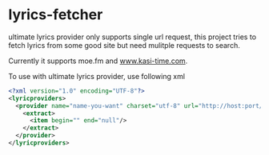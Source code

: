 lyrics-fetcher
====================================================
ultimate lyrics provider only supports single url request, this project tries to
fetch lyrics from some good site but need mulitple requests to search.

Currently it supports moe.fm and www.kasi-time.com.

To use with ultimate lyrics provider, use following xml

```xml
<?xml version="1.0" encoding="UTF-8"?>
<lyricproviders>
  <provider name="name-you-want" charset="utf-8" url="http://host:port/?title={title}&amp;artist={artist}">
    <extract>
      <item begin="" end="null"/>
    </extract>
  </provider>
</lyricproviders>
```
